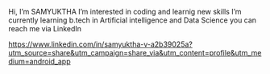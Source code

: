  Hi, I’m SAMYUKTHA
 I’m interested in coding and learnig new skills
 I’m currently learning b.tech in Artificial intelligence and Data Science
 you can  reach me via LinkedIn
 
https://www.linkedin.com/in/samyuktha-v-a2b39025a?utm_source=share&utm_campaign=share_via&utm_content=profile&utm_medium=android_app
